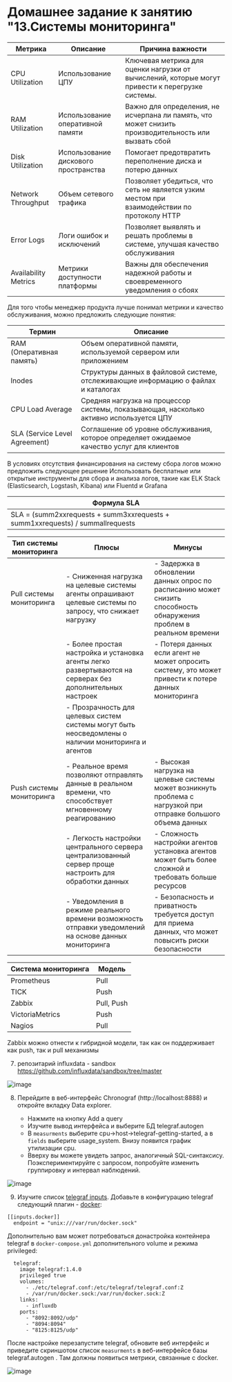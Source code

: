 # Домашнее задание к занятию "13.Системы мониторинга"

| Метрика                     | Описание                                                                 | Причина важности                                                                                 |
|----------------------------------|-----------------------------------------------------------------------------|------------------------------------------------------------------------------------------------------|
| CPU Utilization              | Использование ЦПУ                                                         | Ключевая метрика для оценки нагрузки от вычислений, которые могут привести к перегрузке системы.    |
| RAM Utilization              | Использование оперативной памяти                                          | Важно для определения, не исчерпана ли память, что может снизить производительность или вызвать сбой|
| Disk Utilization             | Использование дискового пространства                                      | Помогает предотвратить переполнение диска и потерю данных                                         |
| Network Throughput           | Объем сетевого трафика                                                  | Позволяет убедиться, что сеть не является узким местом при взаимодействии по протоколу HTTP        |
| Error Logs                   | Логи ошибок и исключений                                                 | Позволяет выявлять и решать проблемы в системе, улучшая качество обслуживания                      |
| Availability Metrics         | Метрики доступности платформы                                           | Важны для обеспечения надежной работы и своевременного уведомления о сбоях                         |

Для того чтобы менеджер продукта лучше понимал метрики и качество обслуживания, можно предложить следующие понятия:

| Термин                  | Описание                                                                                     |
|-----------------------------|--------------------------------------------------------------------------------------------------|
| RAM (Оперативная память)| Объем оперативной памяти, используемой сервером или приложением                                |
| Inodes                  | Структуры данных в файловой системе, отслеживающие информацию о файлах и каталогах            |
| CPU Load Average        | Средняя нагрузка на процессор системы, показывающая, насколько активно используется ЦПУ       |
| SLA (Service Level Agreement) | Соглашение об уровне обслуживания, которое определяет ожидаемое качество услуг для клиентов |

В условиях отсутствия финансирования на систему сбора логов можно предложить следующее решение Использовать бесплатные или открытые инструменты для сбора и анализа логов, такие как ELK Stack (Elasticsearch, Logstash, Kibana) или Fluentd и Grafana

| Формула SLA                                                                                     |
|------------------------------------------------------------------------------------------------------|
| SLA = (summ2xxrequests + summ3xxrequests + summ1xxrequests) / summallrequests             |


| Тип системы мониторинга | Плюсы                                                                                                            | Минусы                                                                                                           |
|-----------------------------|---------------------------------------------------------------------------------------------------------------------|---------------------------------------------------------------------------------------------------------------------|
| Pull системы мониторинга | - Сниженная нагрузка на целевые системы агенты опрашивают целевые системы по запросу, что снижает нагрузку      | - Задержка в обновлении данных опрос по расписанию может снизить способность обнаружения проблем в реальном времени|
|                             | - Более простая настройка и установка агенты легко развертываются на серверах без дополнительных настроек       | - Потеря данных если агент не может опросить систему, это может привести к потере данных мониторинга             |
|                             | - Прозрачность для целевых систем системы могут быть неосведомлены о наличии мониторинга и агентов              |                                                                                                                     |
| Push системы мониторинга | - Реальное время позволяют отправлять данные в реальном времени, что способствует мгновенному реагированию    | - Высокая нагрузка на целевые системы может возникнуть проблема с нагрузкой при отправке большого объема данных    |
|                             | - Легкость настройки центрального сервера централизованный сервер проще настроить для обработки данных         | - Сложность настройки агентов установка агентов может быть более сложной и требовать больше ресурсов              |
|                             | - Уведомления в режиме реального времени возможность отправки уведомлений на основе данных мониторинга         | - Безопасность и приватность требуется доступ для приема данных, что может повысить риски безопасности            |

| Система мониторинга    | Модель        |
|----------------------------|-------------------|
| Prometheus                 | Pull              |
| TICK                       | Push              |
| Zabbix                     | Pull, Push        |
| VictoriaMetrics            | Push              |
| Nagios                     | Pull              |

Zabbix можно отнести к гибридной модели, так как он поддерживает как push, так и pull механизмы

7. репозитарий influxdata - sandbox https://github.com/influxdata/sandbox/tree/master

![image](https://github.com/user-attachments/assets/59f59be5-adc2-4b35-9d10-d17e82e0ed80)


8. Перейдите в веб-интерфейс Chronograf (http://localhost:8888) и откройте вкладку Data explorer.
        
    - Нажмите на кнопку Add a query
    - Изучите вывод интерфейса и выберите БД telegraf.autogen
    - В `measurments` выберите cpu->host->telegraf-getting-started, а в `fields` выберите usage_system. Внизу появится график утилизации cpu.
    - Вверху вы можете увидеть запрос, аналогичный SQL-синтаксису. Поэкспериментируйте с запросом, попробуйте изменить группировку и интервал наблюдений.

![image](https://github.com/user-attachments/assets/66edcc9c-87ac-4760-91fd-93dd6f07dcd8)

9. Изучите список [telegraf inputs](https://github.com/influxdata/telegraf/tree/master/plugins/inputs). 
Добавьте в конфигурацию telegraf следующий плагин - [docker](https://github.com/influxdata/telegraf/tree/master/plugins/inputs/docker):
```
[[inputs.docker]]
  endpoint = "unix:///var/run/docker.sock"
```

Дополнительно вам может потребоваться донастройка контейнера telegraf в `docker-compose.yml` дополнительного volume и 
режима privileged:
```
  telegraf:
    image telegraf:1.4.0
    privileged true
    volumes:
      - ./etc/telegraf.conf:/etc/telegraf/telegraf.conf:Z
      - /var/run/docker.sock:/var/run/docker.sock:Z
    links:
      - influxdb
    ports:
      - "8092:8092/udp"
      - "8094:8094"
      - "8125:8125/udp"
```

После настройке перезапустите telegraf, обновите веб интерфейс и приведите скриншотом список `measurments` в 
веб-интерфейсе базы telegraf.autogen . Там должны появиться метрики, связанные с docker.

![image](https://github.com/user-attachments/assets/adae34e2-7ce4-48d6-8c69-3a83960b1bc3)
